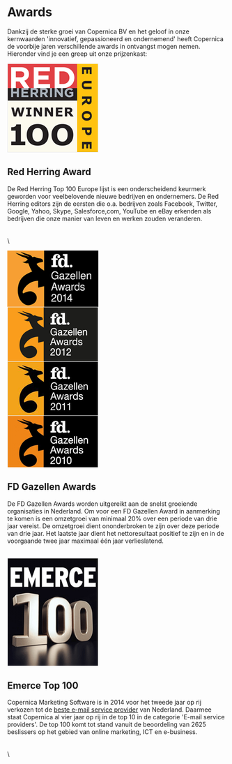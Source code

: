 # Awards

Dankzij de sterke groei van Copernica BV en het geloof in onze
kernwaarden 'innovatief, gepassioneerd en ondernemend' heeft Copernica
de voorbije jaren verschillende awards in ontvangst mogen nemen.
Hieronder vind je een greep uit onze prijzenkast:

![Red Herring Award](../images/redherring.png "Red Herring Award")

Red Herring Award
-----------------

De Red Herring Top 100 Europe lijst is een onderscheidend keurmerk
geworden voor veelbelovende nieuwe bedrijven en ondernemers. De Red
Herring editors zijn de eersten die o.a. bedrijven zoals Facebook,
Twitter, Google, Yahoo, Skype, Salesforce,com, YouTube en eBay erkenden
als bedrijven die onze manier van leven en werken zouden veranderen. \
\
\
\

![FD Gazellen Awards](../images/fd-2014.png "FD Gazellen Awards")

FD Gazellen Awards
------------------

De FD Gazellen Awards worden uitgereikt aan de snelst groeiende
organisaties in Nederland. Om voor een FD Gazellen Award in aanmerking
te komen is een omzetgroei van minimaal 20% over een periode van drie
jaar vereist. De omzetgroei dient ononderbroken te zijn over deze
periode van drie jaar. Het laatste jaar dient het nettoresultaat
positief te zijn en in de voorgaande twee jaar maximaal één jaar
verlieslatend.

\
 ![Emerce Top 100](../images/emerce.png "Emerce Top 100")

Emerce Top 100
--------------

Copernica Marketing Software is in 2014 voor het tweede jaar op rij
verkozen tot de [beste e-mail service
provider](https://www.copernica.com/nl/blog/copernica-uitgeroepen-tot-beste-e-mailserviceprovider-en-software-van-nederland "Copernica uitgeroepen tot beste e-mailserviceprovider en -software van Nederland")
van Nederland. Daarmee staat Copernica al vier jaar op rij in de top 10
in de categorie 'E-mail service providers'. De top 100 komt tot stand
vanuit de beoordeling van 2625 beslissers op het gebied van online
marketing, ICT en e-business.\
\
\
\
